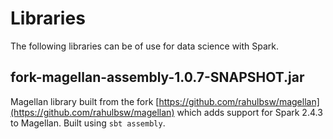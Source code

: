 # Libraries #

The following libraries can be of use for data science with Spark.

## fork-magellan-assembly-1.0.7-SNAPSHOT.jar ##

Magellan library built from the fork
[https://github.com/rahulbsw/magellan](https://github.com/rahulbsw/magellan) which
adds support for Spark 2.4.3 to Magellan. Built using `sbt assembly`.
